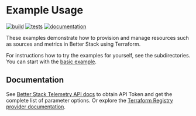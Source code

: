 # Example Usage
[![build](https://github.com/BetterStackHQ/terraform-provider-logtail/actions/workflows/build.yml/badge.svg?branch=main)](https://github.com/BetterStackHQ/terraform-provider-logtail/actions/workflows/build.yml)
[![tests](https://github.com/BetterStackHQ/terraform-provider-logtail/actions/workflows/test.yml/badge.svg?branch=main)](https://github.com/BetterStackHQ/terraform-provider-logtail/actions/workflows/test.yml)
[![documentation](https://img.shields.io/badge/-documentation-blue)](https://registry.terraform.io/providers/BetterStackHQ/logtail/latest/docs)

These examples demonstrate how to provision and manage resources such as sources and metrics in Better Stack using Terraform.

For instructions how to try the examples for yourself, see the subdirectories.
You can start with the [basic example](./basic).

## Documentation

See [Better Stack Telemetry API docs](https://betterstack.com/docs/logs/api/getting-started/) to obtain API Token and get the complete list of parameter options.
Or explore the [Terraform Registry provider documentation](https://registry.terraform.io/providers/BetterStackHQ/logtail/latest/docs).
